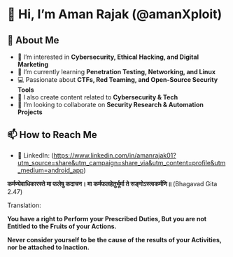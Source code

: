 # 👋 Hi, I’m Aman Rajak (@amanXploit)

## 🚀 About Me  
- 👀 I’m interested in **Cybersecurity, Ethical Hacking, and Digital Marketing**
- 🌱 I’m currently learning **Penetration Testing, Networking, and Linux**  
- 💻 Passionate about **CTFs, Red Teaming, and Open-Source Security Tools**  
- 🎥 I also create content related to **Cybersecurity & Tech**  
- 💞️ I’m looking to collaborate on **Security Research & Automation Projects**  

## 📫 How to Reach Me
- 🔗 LinkedIn: (https://www.linkedin.com/in/amanrajak01?utm_source=share&utm_campaign=share_via&utm_content=profile&utm_medium=android_app)  

**कर्मण्येवाधिकारस्ते मा फलेषु कदाचन। मा कर्मफलहेतुर्भूर्मा ते सङ्गोऽस्त्वकर्मणि॥** (Bhagavad Gita 2.47)

Translation:

**You have a right to Perform your Prescribed Duties, But you are not Entitled to the Fruits of your Actions.**

**Never consider yourself to be the cause of the results of your Activities, nor be attached to Inaction.**

<!---
amanXploit/amanXploit is a ✨ special ✨ repository because its `README.md` (this file) appears on your GitHub profile.
You can click the Preview link to take a look at your changes.
--->
